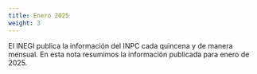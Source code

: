 ```yaml
---
title: Enero 2025
weight: 3
---
```


El INEGI publica la información del INPC cada quincena y de manera mensual. En esta nota resumimos la información publicada para enero de 2025. 
